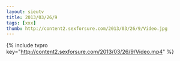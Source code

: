 ```yaml
--- 
layout: sieutv
title: 2013/03/26/9
tags: [xxx]
thumb: http://content2.sexforsure.com/2013/03/26/9/Video.jpg
---
```

{% include tvpro key="http://content2.sexforsure.com/2013/03/26/9/Video.mp4" %} 
